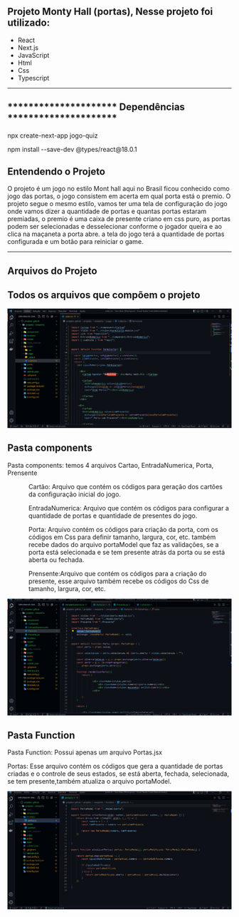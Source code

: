<h2>Projeto Monty Hall (portas), Nesse projeto foi utilizado:</h2>

<ul>
  <li>React</li>
  <li>Next.js</li>
  <li>JavaScript</li>
  <li>Html</li>
  <li>Css</li>
  <li>Typescript</li>
</ul>

 <hr/>
 
 <h2>********************* Dependências *********************</h2> 
<p>npx create-next-app jogo-quiz</p>
<p>npm install --save-dev @types/react@18.0.1</p>

<h2>Entendendo o Projeto</h2>

<p> 
O projeto é um jogo no estilo Mont hall aqui no Brasil ficou conhecido como jogo das portas, o jogo consistem em acerta em qual porta está o premio.
O projeto segue o mesmo estilo, vamos ter uma tela de configuração do jogo onde vamos dizer a quantidade de portas e quantas portas estaram premiadas,
o premio é uma caixa de presente criano em css puro, as portas podem ser selecionadas e desselecionar conforme o jogador queira e ao clica na maçaneta a porta abre.
a tela do jogo terá a quantidade de portas configurada e um botão para reiniciar o game.
</p>

<hr/>

<h2>Arquivos do Projeto</h2>

<h2>Todos os arquivos que compõem o projeto</h2>
<img src="public\Projeto.png"/>

<h2>Pasta components</h2>
<p>Pasta components: temos 4 arquivos Cartao, EntradaNumerica, Porta, Prensente</p>
  <ul>
   <ul>Cartão: Arquivo que contém os códigos para geração dos cartões da configuração inicial do jogo. </ul>
   <ul>EntradaNumerica: Arquivo que contém os códigos para configurar a quantidade de portas e quantidade de presentes do jogo.</ul>
   <ul>Porta: Arquivo contém os códigos para criação da porta, com os códigos em Css para definir tamanho, largura, cor, etc. também recebe dados do arquivo portaModel               que faz as validações, se a porta está selecionada e se tem presente atrás da porta ou se está aberta ou fechada.</ul>
   <ul>Prensente:Arquivo que contém os códigos para a criação do presente, esse arquivo também recebe os códigos do Css de tamanho, largura, cor, etc.</ul>
  </ul>

<img src="public\pasta_components.png"/>

<h2>Pasta Function</h2>
<p>Pasta Function: Possui apenas um arquivo Portas.jsx</p>
<p>Portas: Esse arquivo contém os códigos que gera a quantidade de portas criadas e o controle de seus estados, se está aberta, fechada, selecionada, se tem presente,também atualiza o arquivo portaModel.
</p>
<img src="public\pasta_function.png"/>
